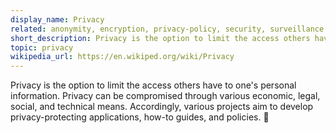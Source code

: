 ```yaml
---
display_name: Privacy
related: anonymity, encryption, privacy-policy, security, surveillance
short_description: Privacy is the option to limit the access others have to one's personal information.
topic: privacy
wikipedia_url: https://en.wikiped.org/wiki/Privacy
---
```

Privacy is the option to limit the access others have to one's personal information. Privacy can be compromised through various economic, legal, social, and technical means. Accordingly, various projects aim to develop privacy-protecting applications, how-to guides, and policies. 🔏
